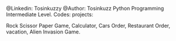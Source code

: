@Linkedin: Tosinkuzzy
@Author: Tosinkuzz
Python Programming Intermediate Level.
Codes:
projects:

Rock Scissor Paper Game,
Calculator,
Cars Order,
Restaurant Order,
vacation,
Alien Invasion Game.
